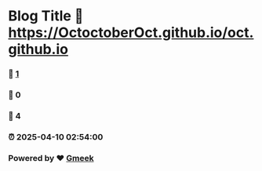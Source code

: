 # Blog Title :link: https://OctoctoberOct.github.io/oct.github.io 
### :page_facing_up: [1](https://OctoctoberOct.github.io/oct.github.io/tag.html) 
### :speech_balloon: 0 
### :hibiscus: 4 
### :alarm_clock: 2025-04-10 02:54:00 
### Powered by :heart: [Gmeek](https://github.com/Meekdai/Gmeek)
